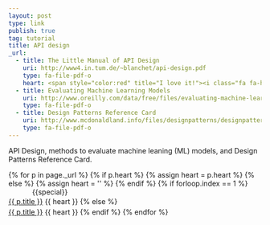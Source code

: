 ```yaml
---
layout: post
type: link
publish: true
tag: tutorial
title: API design
_url:
  - title: The Little Manual of API Design
    uri: http://www4.in.tum.de/~blanchet/api-design.pdf
    type: fa-file-pdf-o
    heart: <span style="color:red" title="I love it!"><i class="fa fa-heart" aria-hidden="true"></i></span>
  - title: Evaluating Machine Learning Models
    uri: http://www.oreilly.com/data/free/files/evaluating-machine-learning-models.pdf
    type: fa-file-pdf-o
  - title: Design Patterns Reference Card
    uri: http://www.mcdonaldland.info/files/designpatterns/designpatternscard.pdf
    type: fa-file-pdf-o
---
```

API Design, methods to evaluate machine leaning (ML) models, and Design Patterns Reference Card.

{% for p in page._url %}
{% if p.heart %}
{% assign heart = p.heart %}
{% else %}
{% assign heart = '' %}
{% endif %}
{% if forloop.index == 1 %}
<span class="date" title="{{specialtitle}}" style="color:#{{specialcolor}}">&nbsp;&nbsp;&nbsp;&nbsp;&nbsp;&nbsp;&nbsp;&nbsp;&nbsp;&nbsp;&nbsp;</span> {{special}}<br/> <a href="{{ p.uri }}" target="_blank" style="line-height:1.5">{{ p.title }}</a> <i class="fa {{ p.type }}" aria-hidden="true"></i> {{ heart }}
{% else %}
<span class="date">&nbsp;&nbsp;&nbsp;&nbsp;&nbsp;&nbsp;&nbsp;&nbsp;&nbsp;&nbsp;&nbsp;</span> <br/> <a href="{{ p.uri }}" target="_blank" style="line-height:1.5">{{ p.title }}</a> <i class="fa {{ p.type }}" aria-hidden="true"></i> {{ heart }}
{% endif %}
{% endfor %}
